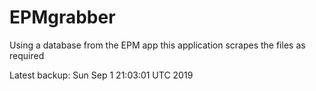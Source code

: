 # EPMgrabber
Using a database from the EPM app this application scrapes the files as required


Latest backup: Sun Sep 1 21:03:01 UTC 2019
